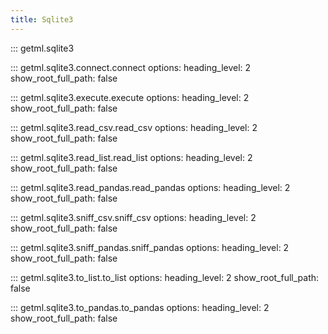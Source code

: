 ```yaml
---
title: Sqlite3
---
```


::: getml.sqlite3
    
  
::: getml.sqlite3.connect.connect
    options:
      heading_level: 2
      show_root_full_path: false


::: getml.sqlite3.execute.execute
    options:
      heading_level: 2
      show_root_full_path: false


::: getml.sqlite3.read_csv.read_csv
    options:
      heading_level: 2
      show_root_full_path: false


::: getml.sqlite3.read_list.read_list
    options:
      heading_level: 2
      show_root_full_path: false


::: getml.sqlite3.read_pandas.read_pandas
    options:
      heading_level: 2
      show_root_full_path: false


::: getml.sqlite3.sniff_csv.sniff_csv
    options:
      heading_level: 2
      show_root_full_path: false

::: getml.sqlite3.sniff_pandas.sniff_pandas
    options:
      heading_level: 2
      show_root_full_path: false

::: getml.sqlite3.to_list.to_list
    options:
      heading_level: 2
      show_root_full_path: false

::: getml.sqlite3.to_pandas.to_pandas
    options:
      heading_level: 2
      show_root_full_path: false